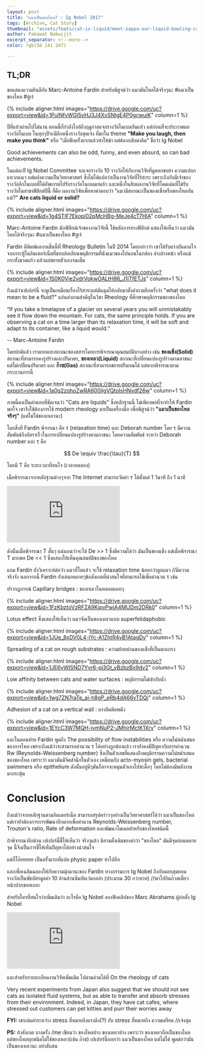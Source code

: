 ```yaml
---
layout: post
title: "แมวเป็นของไหล? : Ig Nobel 2017"
tags: [Archive, Cat Story]
thumbnail: "assets/feats/cat-is-liquid/meet-zappa-our-liquid-bowling-cat-2__880.jpg"
author: Pakawat Nakwijit
excerpt_separator: <!--more-->
color: rgb(56 141 247)

---
```


## TL;DR
ขอแสดงความยินดีกับ Marc-Antoine Fardin สำหรับพิสูจน์ว่า แมวมันไหลได้จริงๆนะ <span class="tag-en"><span class="tag-en">#แมวเป็นของไหล</span></span> <span class="tag-en"><span class="tag-en">#ฮูเร่</span></span>

<!--more-->

{% include aligner.html images="https://drive.google.com/uc?export=view&id=1PulNfvWGl5vHJ3J4XvSNIgE4P0gcwuiK" column=1 %}

ปีที่แล้วผ่านไปไม่นาน ตอนนี้ก็กำลังใกล้ถึงฤดูกาลแจกรางวัลโนเบลกันแล้ว แต่ก่อนที่จะประกาศผลรางวัลโนเบล ในทุกๆปีจะมีอีกหนึ่งรางวัลสุดเจ๋ง ที่มาใน theme **"Make you laugh, then make you think"** หรือ "เมื่อฟังครั้งแรกแล้วทำให้ขำ แต่ต้องกลับมาคิด" ชื่อว่า Ig Nobel


<div class="blockquote"> Good achievements can also be odd, funny, and even absurd, so can bad achievements.</div>

ในแต่ละปี Ig Nobel Committee จะแจกรางวัล 10 รางวัลให้กับงานวิจัยที่ดูตลกขบฮา ความแปลกแหวกแนว แต่แฝงความเป็นวิทยาศาสตร์ ซึ่งไม่ได้แปลว่าเป็นงานวิจัยที่ไร้สาระ เพราะถึงกับมีเจ้าของรางวัลอิกโนเบลที่ได้อัพเกรตไปรับรางวัลโนเบลมาแล้ว และหนึ่งในสิบผลงานวิจัยที่โดดเด่นที่ได้รับรางวัลในสาขาฟิสิกต์ปีนี้ ก็คือ ผลงานวิจัยเพื่อหาคำตอบว่า "แมวมีสถาณะเป็นของแข็งหรือของไหลกันแน่?" **Are cats liquid or solid?**

{% include aligner.html images="https://drive.google.com/uc?export=view&id=1g4STIF7Ekopi02pMcHBg-MeJe4cT7HIA" column=1 %}

Marc-Antoine Fardin นักฟิสิกต์เจ้าของงานวิจัยนี้ ใช้หลักการทางฟิสิกต์ แสดงให้เห็นว่า แมวมันไหลได้จริงๆนะ <span class="tag-en"><span class="tag-en">#แมวเป็นของไหล</span></span> <span class="tag-en"><span class="tag-en">#ฮูเร่</span></span>

Fardin ตีพิมพ์ผลงานชิ้นนี้ที่ Rheology Bulletin ในปี 2014 โดยกล่าวว่า เขาได้รับแรงบันดาลใจจากกระทู้ในอินเตอร์เน็ตที่ชอบล้อเลียนพฤติกรรมที่นังแมวของไปนอนในกล้อง อ่างล้างหน้า หรือแม้กระทั้งขวดแก้ว แล้วแผ่ขยายตัวเองจนเต็ม

{% include aligner.html images="https://drive.google.com/uc?export=view&id=1S0K0Vie2vdrVokwOALtH86_J1iTfETJs" column=1 %}

ถึงแม้ว่าเปเปอร์นี้ จะดูเป็นเหมือนเรื่องไร้สาระแต่มันฉุดให้กลับมาตั้งคำถามอีกครั้งว่า "what does it mean to be a fluid?" แก่นคำถามสำคัญในวิชา Rheology ที่ศึกษาพฤติกรรมของของไหล


<div class="blockquote"> “If you take a timelapse of a glacier on several years you will unmistakably see it flow down the mountain. For cats, the same principle holds. If you are observing a cat on a time larger than its relaxation time, it will be soft and adapt to its container, like a liquid would.”

-- Marc-Antoine Fardin
</div>

โดยปกติแล้ว เราแยกแยะสถาณะของสสารโดยการพิจารณาคุณสมบัติบางอย่าง เช่น **ของแข็ง(Solid)** สถาณะที่สามารถคงรูปร่างและปริมาตร, **ของเหลว(Liquid)** สถาณะที่เปลี่ยนแปลงรูปร่างตามภาชนะแต่ไม่เปลี่ยนปริมาตร และ **ก๊าซ(Gas)** สถาณะที่สามารถขยายปริมาณได้ แต่หากพิจารณาตามกระบวนการนี้

{% include aligner.html images="https://drive.google.com/uc?export=view&id=1a0q2zohoZwRA600ilgVQtoIsHNvdf26w" column=1 %}

ภาพนี้คงเป็นคำตอบที่ชัดเจนว่า "Cats are liquids" ซึ่งหลักฐานนี้ ไม่เพียงพอที่จะทำให้ Fardin พอใจ เขาจึงใช้ต้องการใช้ modern rheology มาเป็นเครื่องมือ เพื่อพิสูจน์ว่า **"แมวเป็นของไหลจริงๆ"** (แต่ไม่ใช่ของเหลวนะ)

โดยสิ่งที่ Fardin พิจารณา คือ τ (relaxation time) และ Deborah number โดย τ มีความสัมพันธ์ถึงอัตราเร็วในการเปลี่ยนแปลงรูปร่างตามภาชนะ โดยความสัมพันธ์ ระหว่า Deborah number และ τ คือ

$$ De \equiv \frac{\tau}{T} $$

โดยมี T คือ ระยะเวลาที่สนใจ (เวลาทดลอง)

เมื่อพิจารณาจากหลักฐานต่างๆจาก The Internet สามารถวัดค่า τ ได้ตั้งแต่ 1 วินาที ถึง 1 นาที


<div class="video-container">
    <iframe class="video" src="https://www.youtube.com/embed/toapkxSa4JM" frameborder="0" scrolling="no" webkitAllowFullScreen mozallowfullscreen allowFullScreen></iframe>
</div>

ดังนั้นเมื่อพิจารณา T สั้นๆ แน่นอนว่าจะได้ De >> 1 ซึ่งตีความได้ว่า มันเป็นของแข็ง แต่เมื่อพิจารณา T มากพอ De << 1 ซึ่งแสดงให้เห็นคุณสมบัติของของไหล

แถม Fardin ยังวิเคราะห์ต่อว่า แมวที่โตแล้ว จะใช้ relaxation time น้อยกว่าลูกแมว //มีความจริงจัง นอกจากนี้ Fardin ยังเสนอหลายๆข้อสังเกตที่น่าสนใจที่สามารถใช้เพื่อคำนวน τ เช่น

ปรากฏการณ์ Capillary bridges : ของเหลวในหลอดแคบๆ

{% include aligner.html images="https://drive.google.com/uc?export=view&id=1FzKbztoVzRFZA9KjpvPwiA4MUDm2DRk0" column=1 %}

Lotus effect ซึ่งแสดงให้เห็นว่า แมวจัดเป็นของเหลวแบบ superfelidaphobic

{% include aligner.html images="https://drive.google.com/uc?export=view&id=1JUe_8xDV0L4-lYc-A1ZhtR4vB1AtagDv" column=1 %}

Spreading of a cat on rough substrates : ความย้อยผ่านของแข็งที่เป็นตะแกรง

{% include aligner.html images="https://drive.google.com/uc?export=view&id=1JE6vWISND7Yvr6-pj3Gt_vBzbzBx9dv2" column=1 %}

Low affinity between cats and water surfaces : พฤติกรรมไม่เข้ากับน้ำ

{% include aligner.html images="https://drive.google.com/uc?export=view&id=1wg7ZN7raTe_ai-h8gP_eRb4dA66vTDQj" column=1 %}

Adhesion of a cat on a vertical wall : แรงยึดติดพนัง

{% include aligner.html images="https://drive.google.com/uc?export=view&id=1EYcC3W7MQH-jvmNuP2-JMhirMctK1Xrv" column=1 %}

และในตอนท้าย Fardin พูดถึง The possibility of flow instabilities หรือ ความไม่สม่ำเสมอของการไหล เพราะถึงแม้ว่าจะสามารถคำนวน τ ได้อย่างถูกต้องแล้ว เรายังคงมีปัญหากับการคำนวน Rw (Reynolds-Weissenberg number) ซึ่งเป็นตัวเลขที่แสดงถึงพฤติกรรมความไม่สม่ำเสมอของของไหล เพราะว่า แมวมันมีจิตสำนึกในตัวเอง เหมือนกับ acto-myosin gels, bacterial swimmers หรือ epithelium ดังนั้นอยู่ดีๆมันก็อาจจะหมุนตัวเองไปซะดื้อๆ โดยไม่ต้องมีพลังงานมากระตุ้น

# Conclusion

ถึงแม้ว่าจากหลักฐานตามอินเตอร์เน็ต สามารถสรุปคร่าวๆอย่างเป็นวิทยาศาสตร์ได้ว่า แมวเป็นของไหล แต่เรายังต้องการการพัฒนาอีกมากเพื่อคำนวน Reynolds-Weissenberg number, Trouton's ratio, Rate of deformation และพัฒนาโมเดลสำหรับของไหลชนิดนี้

ถ้าพิจารณาอีกด้าน เปเปอร์นี้ชี้ให้เห็นว่า จริงๆแล้ว นิยามดั้งเดิมของคำว่า "ของไหล" มันมีจุดอ่อนหลายจุด นี้จึงเป็นการชี้ให้เห็นปัญหาได้อย่างน่าสนใจ

แต่ก็โอ๊ยยยยย เป็นครั้งแรกที่แปล physic paper ฮาไปอีก

และเพื่อเฉลิมฉลองให้กับความมุ่งมานะของ Fardin ทางกรรมการ Ig Nobel ถึงกับมอบสุดยอดรางวัลเป็นพัธบัตรมูลค่า 10 ล้านล้านซิมบัคเว่ดอลล่า (ประมาณ 30 กว่าบาท) //พาไปกินก๊วตเตี๋ยวหน้าปากซอยเถอะ

สำหรับใครที่สนใจว่าเพิ่มเติมว่า อะไรคือ Ig Nobel ลองฟังคลิปของ Marc Abrahams ผู้ก่อตั้ง Ig Nobel


<div class="video-container">
    <iframe class="video" src="https://www.youtube.com/embed/FFG2rilqT2g" frameborder="0" scrolling="no" webkitAllowFullScreen mozallowfullscreen allowFullScreen></iframe>
</div>

และสำหรับรายละเอียดงานวิจัยเพิ่มเติม ไปตามอ่านได้ที่ On the rheology of cats


<div class="blockquote">  Very recent experiments from Japan also suggest that we should not see cats as isolated fluid systems, but as able to transfer and absorb stresses from their environment. Indeed, in Japan, they have cat cafes, where stressed out customers can pet kitties and purr their worries away </div>

**FYI:** เขาเล่นคำระหว่าง stress ที่หมายถึงแรงดึง(?) กับ stress ที่หมายถึง ความเครียด //เจ๋งสุด

**PS:** ถ้าสังเกต บางครั้ง /me เขียนว่า ของไหลบ้าง ของเหลวบ้าง เพราะว่า ของเหลวถือเป็นของไหล แต่ของไหลทุกชนิดไม่ใช่ของเหลว(เช่น ก๊าซ) เปเปอร์นี้บอกว่า แมวเป็นของไหล แต่ไม่ได้ พูดต่อว่ามันเป็นของเหลวนะ อย่าสับสน